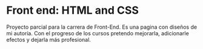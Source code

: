 # Front end: HTML and CSS
Proyecto parcial para la carrera de Front-End.
Es una pagina con diseños de mi autoría.  Con el progreso de los cursos pretendo mejorarla, adicionarle efectos y dejarla más profesional.
